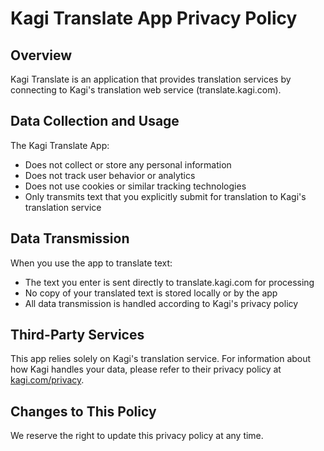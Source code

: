 # Kagi Translate App Privacy Policy

## Overview

Kagi Translate is an application that provides translation services by connecting to Kagi's translation web service (translate.kagi.com).

## Data Collection and Usage

The Kagi Translate App:

- Does not collect or store any personal information
- Does not track user behavior or analytics
- Does not use cookies or similar tracking technologies
- Only transmits text that you explicitly submit for translation to Kagi's translation service

## Data Transmission

When you use the app to translate text:

- The text you enter is sent directly to translate.kagi.com for processing
- No copy of your translated text is stored locally or by the app
- All data transmission is handled according to Kagi's privacy policy

## Third-Party Services

This app relies solely on Kagi's translation service. For information about how Kagi handles your data, please refer to their privacy policy at [kagi.com/privacy](https://kagi.com/privacy).

## Changes to This Policy

We reserve the right to update this privacy policy at any time.
